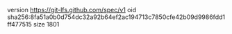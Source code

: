 version https://git-lfs.github.com/spec/v1
oid sha256:8fa51a0b0d754dc32a92b64ef2ac194713c7850cfe42b09d9986fdd1ff477515
size 1801
